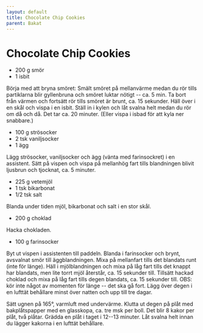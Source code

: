 ```yaml
---
layout: default
title: Chocolate Chip Cookies
parent: Bakat
---
```

# Chocolate Chip Cookies

-   200 g smör
-   1 isbit

Börja med att bryna smöret: Smält smöret på mellanvärme medan du rör
tills partiklarna blir gyllenbruna och smöret luktar nötigt -- ca. 5 min.
Ta bort från värmen och fortsätt rör tills smöret är brunt, ca. 15
sekunder. Häll över i en skål och vispa i en isbit. Ställ in i kylen och
låt svalna helt medan du rör om då och då. Det tar ca. 20 minuter.
(Eller vispa i isbad för att kyla ner snabbare.)

-   100 g strösocker
-   2 tsk vaniljsocker
-   1 ägg

Lägg strösocker, vaniljsocker och ägg (vänta med farinsockret) i en
assistent. Sätt på vispen och vispa på mellanhög fart tills blandningen
blivit ljusbrun och tjocknat, ca. 5 minuter.

-   225 g vetemjöl
-   1 tsk bikarbonat
-   1/2 tsk salt

Blanda under tiden mjöl, bikarbonat och salt i en stor skål.

-   200 g choklad

Hacka chokladen.

-   100 g farinsocker

Byt ut vispen i assistenten till paddeln. Blanda i farinsocker och
brynt, avsvalnat smör till äggblandningen. Mixa på mellanfart tills det
blandats runt (inte för länge). Häll i mjölblandningen och mixa på låg
fart tills det knappt har blandats, men lite torrt mjöl återstår, ca. 15
sekunder till. Tillsätt hackad choklad och mixa på låg fart tills degen
blandats, ca. 15 sekunder till. OBS: kör inte något av momenten för
länge -- det ska gå fort. Lägg över degen i en lufttät behållare minst
över natten och upp till tre dagar.

Sätt ugnen på 165°, varmluft med undervärme. Klutta ut degen på
plåt med bakplåtspapper med en glasskopa, ca. tre msk per boll. Det blir
8 kakor per plåt, två plåtar. Grädda en plåt i taget i 12--13 minuter.
Låt svalna helt innan du lägger kakorna i en lufttät behållare.
